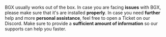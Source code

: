 BGX usually works out of the box. In case you are facing **issues** with BGX, please make sure that it's are installed **properly**. In case you need **further** help and more **personal assistance**, feel free to open a Ticket on our Discord. Make sure to provide a **sufficient amount of information** so our supports can help you faster.
